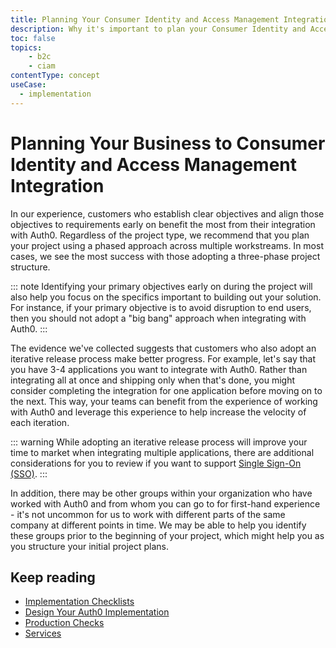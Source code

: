 ```yaml
---
title: Planning Your Consumer Identity and Access Management Integration
description: Why it's important to plan your Consumer Identity and Access Management Implementation prior to beginning the integration
toc: false
topics:
    - b2c
    - ciam
contentType: concept
useCase:
  - implementation
---
```

# Planning Your Business to Consumer Identity and Access Management Integration

In our experience, customers who establish clear objectives and align those objectives to requirements early on benefit the most from their integration with Auth0. Regardless of the project type, we recommend that you plan your project using a phased approach across multiple workstreams. In most cases, we see the most success with those adopting a three-phase project structure.

::: note
Identifying your primary objectives early on during the project will also help you focus on the specifics important to building out your solution. For instance, if your primary objective is to avoid disruption to end users, then you should not adopt a "big bang" approach when integrating with Auth0.
:::

The evidence we've collected suggests that customers who also adopt an iterative release process make better progress. For example, let's say that you have 3-4 applications you want to integrate with Auth0. Rather than integrating all at once and shipping only when that's done, you might consider completing the integration for one application before moving on to the next. This way, your teams can benefit from the experience of working with Auth0 and leverage this experience to help increase the velocity of each iteration.

::: warning
While adopting an iterative release process will improve your time to market when integrating multiple applications, there are additional considerations for you to review if you want to support [Single Sign-On (SSO)](/sso/current).
:::

In addition, there may be other groups within your organization who have worked with Auth0 and from whom you can go to for first-hand experience - it's not uncommon for us to work with different parts of the same company at different points in time. We may be able to help you identify these groups prior to the beginning of your project, which might help you as you structure your initial project plans.

## Keep reading

* [Implementation Checklists](/architecture-scenarios/checklists)
* [Design Your Auth0 Implementation](/design)
* [Production Checks](/pre-deployment)
* [Services](/services)